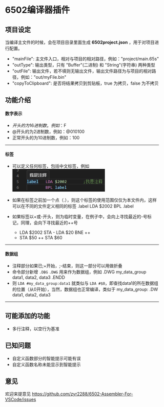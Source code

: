 # 6502编译器插件

## 项目设定

当编译主文件的时候，会在项目目录里面生成 **6502project.json** ，用于对项目进行配置。

* "mainFile": 主文件入口，相对与项目的相对路径，例如："project/main.65s"
* "outType": 输出类型，只有 "Buffer"(二进制) 和 "String"(字符串) 两种类型
* "outFile": 输出文件，若不填则无输出文件，输出文件路径为与项目的相对路径，例如："out/myFile.bin"
* "copyToClipboard": 是否将结果拷贝到剪贴板，true 为拷贝，false 为不拷贝

## 功能介绍

#### 数字表示

* $开头的为16进制数，例如：$F
* @开头的为2进制数，例如：@010100
* 正常开头的为10进制数，例如：100

----
#### 标签

* 可以定义任何标签，包括中文标签，例如
![markdown](/image/exp1.png)


* 如果在标签之前加一个点（.），则这个标签的使用范围仅仅为本文件内，这样可以在不同的文件定义相同的标签
    .label    LDA $2002
              BPL .label


* 如果标签以+或-开头，则为临时变量，在例子中，会向上寻找最近的-号标记，同理，会向下寻找最近的++号
    -    LDA $2002
         STA -
         LDA $20
         BNE ++
    +    STA $50
    ++   STA $60

----
#### 数据组

* 注释部分如果已;+开始，;-结束，则这一部分可以用做折叠
* 命令部分新增 `.DBG` `.DWG` 用来作为数据组，例如
         .DWG my_data_group
         data1, data2, data3
         .ENDD
* 则 `LDA #my_data_group:data1` 就类似与 `LDA #$0`，即查找data1的所在数据组的位置（从0开始），当然，数据组也正常编译，类似于
    my_data_group:
         .DW data1, data2, data3
----

## 可能添加的功能

* 多行注释，以空行为基准


## 已知问题

* 自定义函数部分的智能提示可能有误
* 自定义函数名称未能显示到智能提示

## 意见

欢迎来提意见 https://github.com/zyr2288/6502-Assembler-For-VSCode/issues
